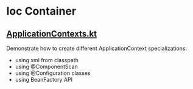 # Ioc Container
## [ApplicationContexts.kt](src/main/kotlin/ru/pchurzin/spring/school/core/container/ApplicationContexts.kt)
Demonstrate how to create different ApplicationContext specializations:
- using xml from classpath
- using @ComponentScan
- using @Configuration classes
- using BeanFactory API